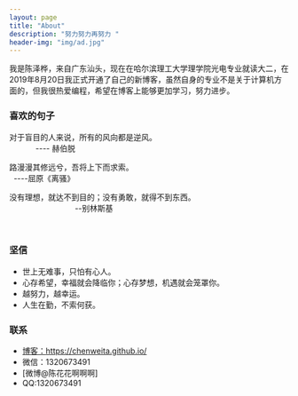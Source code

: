 ```yaml
---
layout: page
title: "About"
description: "努力努力再努力 "
header-img: "img/ad.jpg"
---
```



<center>
</center>


我是陈泽桦，来自广东汕头，现在在哈尔滨理工大学理学院光电专业就读大二，在2019年8月20日我正式开通了自己的新博客，虽然自身的专业不是关于计算机方面的，但我很热爱编程，希望在博客上能够更加学习，努力进步。

### 喜欢的句子


>
对于盲目的人来说，所有的风向都是逆风。
                                                                         ---- 赫伯脱

>
路漫漫其修远兮，吾将上下而求索。
         
                                                                 ----屈原《离骚》

>
没有理想，就达不到目的；没有勇敢，就得不到东西。
                                                                         --别林斯基

                                                                  
                                                                       



### 坚信


- 世上无难事，只怕有心人。
- 心存希望，幸福就会降临你；心存梦想，机遇就会笼罩你。
- 越努力，越幸运。
- 人生在勤，不索何获。



### 联系

- [博客：https://chenweita.github.io/
](https://chenweita.github.io/
)
- 微信：1320673491
- [微博@陈花花啊啊啊]
- QQ:1320673491








